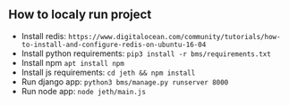 How to localy run project
-
* Install redis: `https://www.digitalocean.com/community/tutorials/how-to-install-and-configure-redis-on-ubuntu-16-04`
* Install python requirements:
`pip3 install -r bms/requirements.txt`
* Install npm
`apt install npm`
* Install js requirements:
`cd jeth && npm install`
* Run django app:
`python3 bms/manage.py runserver 8000`
* Run node app:
`node jeth/main.js`
